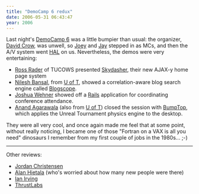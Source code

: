 ```yaml
---
title: "DemoCamp 6 redux"
date: 2006-05-31 06:43:47
year: 2006
---
```

Last night's <a href="http://barcamp.org/TorCampDemoCamp6">DemoCamp 6</a> was a little bumpier than usual: the organizer, <a href="http://davidcrow.ca/">David Crow</a>, was unwell, so <a href="http://www.radiantcore.com/">Joey</a> and <a href="http://www.radiantcore.com/">Jay</a> stepped in as MCs, and then the A/V system went <a href="http://en.wikipedia.org/wiki/HAL_9000">HAL</a> on us.  Nevertheless, the demos were very entertaining:
<ul>
  <li><a href="http://www.tucows.com">Ross Rader</a> of TUCOWS presented <a href="http://start.tucows.com/">Skydasher</a>, their new AJAX-y home page system</li>
  <li><a href="http://queens.db.toronto.edu/~nilesh/">Nilesh Bansal</a>, from <a href="http://www.cs.utoronto.ca">U of T</a>, showed a correlation-aware blog search engine called <a href="http://queens.db.toronto.edu/project/blogs/">Blogscope</a>.</li>
  <li><a href="http://www.thewehners.net/joshua/">Joshua Wehner</a> showed off a <a href="http://www.rubyonrails.org">Rails</a> application for coordinating conference attendance.</li>
  <li><a href="http://honeybrown.ca/">Anand Agarawala</a> (also from <a href="http://www.cs.utoronto.ca">U of T</a>) closed the session with <a href="http://honeybrown.ca/Pubs/BumpTop.html">BumpTop</a>, which applies the Unreal Tournament physics engine to the desktop.</li>
</ul>
They were all very cool, and once again made me feel that at some point, without really noticing, I became one of those "Fortran on a VAX is all you need" dinosaurs I remember from my first couple of jobs in the 1980s... ;-)

<hr />Other reviews:
<ul>
  <li><a href="http://thebigjc.org/articles/2006/05/30/democamp6">Jordan Christensen</a></li>
  <li><a href="http://alanhietala.blogspot.com/2006/05/democamp-6-thoughts.html">Alan Hietala</a> (who's worried about how many new people were there)<a href="http://alanhietala.blogspot.com/2006/05/democamp-6-thoughts.html">
</a></li>
  <li><a href="http://www.falsepositives.com/index.php/2006/05/30/torcampdemocamp-6-the-demo-gods-bite-back/">Ian Irving</a></li>
  <li><a href="http://www.thrustlabs.com/blog/2006/05/31/democamp6/">ThrustLabs</a></li>
</ul>
